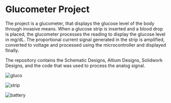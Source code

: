 # Glucometer Project
 
The project is a glucometer, that displays the glucose level of the body through
invasive means. When a glucose strip is inserted and a blood drop is placed, the
glucometer processes the reading to display the glucose level in mg/dL. The proportional
current signal generated in the strip is amplified, converted to voltage and processed
using the microcontroller and displayed finally.

The repository contains the Schematic Designs, Altium Designs, Solidwork Designs, 
and the code that was used to process the analog signal. 

![gluco](https://github.com/Umesha-Tilakarathna/Glucometer-Project/assets/131768837/143602be-9e7b-410c-90b4-d3bfc3a43ec8)


![strip](https://github.com/Umesha-Tilakarathna/Glucometer-Project/assets/131768837/f974ce4b-a87c-4022-b8e7-8511526f3705)

![battery](https://github.com/Umesha-Tilakarathna/Glucometer-Project/assets/131768837/2fa17c27-5f35-4457-b496-d9864bda1364)
